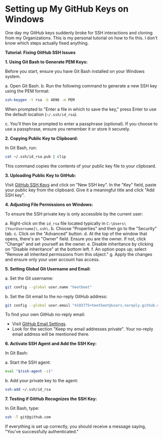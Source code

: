 # Setting up My GitHub Keys on Windows
One day my GitHub keys suddenly broke for SSH interactions and cloning from my Organizations. This is my personal tutorial on how to fix this. I don't know which steps actually fixed anything.

**Tutorial: Fixing GitHub SSH Issues**

**1. Using Git Bash to Generate PEM Keys:**

Before you start, ensure you have Git Bash installed on your Windows system.

a. Open Git Bash. b. Run the following command to generate a new SSH key using the PEM format:

```bash
ssh-keygen -t rsa -b 4096 -m PEM
```

When prompted to "Enter a file in which to save the key," press Enter to use the default location (`~/.ssh/id_rsa`).

c. You'll then be prompted to enter a passphrase (optional). If you choose to use a passphrase, ensure you remember it or store it securely.

**2. Copying Public Key to Clipboard:**

In Git Bash, run:

```bash
cat ~/.ssh/id_rsa.pub | clip
```

This command copies the contents of your public key file to your clipboard.

**3. Uploading Public Key to GitHub:**

Visit [GitHub SSH Keys](https://github.com/settings/keys) and click on "New SSH key". In the "Key" field, paste your public key from the clipboard. Give it a meaningful title and click "Add SSH key".

**4. Adjusting File Permissions on Windows:**

To ensure the SSH private key is only accessible by the current user:

a. Right-click on the `id_rsa` file located typically in `C:\Users\[YourUsername]\.ssh\`. b. Choose "Properties" and then go to the "Security" tab. c. Click on the "Advanced" button. d. At the top of the window that opens, there's an "Owner" field. Ensure you are the owner. If not, click "Change" and set yourself as the owner. e. Disable inheritance by clicking on "Disable inheritance" at the bottom left. f. An option pops up; select "Remove all inherited permissions from this object." g. Apply the changes and ensure only your user account has access.

**5. Setting Global Git Username and Email:**

a. Set the Git username:

```bash
git config --global user.name "heetbeet"
```

b. Set the Git email to the no-reply GitHub address:

```bash
git config --global user.email "4103775+heetbeet@users.noreply.github.com"
```

To find your own GitHub no-reply email:

* Visit [GitHub Email Settings](https://github.com/settings/emails).
* Look for the section "Keep my email addresses private". Your no-reply email address will be mentioned there.

**6. Activate SSH Agent and Add the SSH Key:**

In Git Bash:

a. Start the SSH agent:

```bash
eval "$(ssh-agent -s)"
```

b. Add your private key to the agent:

```bash
ssh-add ~/.ssh/id_rsa
```

**7. Testing if GitHub Recognizes the SSH Key:**

In Git Bash, type:

```bash
ssh -T git@github.com
```

If everything is set up correctly, you should receive a message saying, "You've successfully authenticated."
